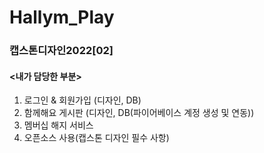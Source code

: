 # Hallym_Play
### 캡스톤디자인2022[02]
#### <내가 담당한 부분>

1. 로그인 & 회원가입 (디자인, DB)
2. 함께해요 게시판 (디자인, DB(파이어베이스 계정 생성 및 연동))
3. 멤버십 해지 서비스
4. 오픈소스 사용(캡스톤 디자인 필수 사항)
